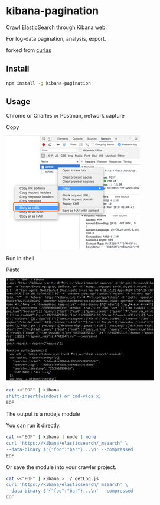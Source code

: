# kibana-pagination

Crawl ElasticSearch through Kibana web.

For log-data pagination, analysis, export.

forked from [curlas](https://github.com/ktont/curlas)

## Install

```bash
npm install -g kibana-pagination
```

## Usage

Chrome or Charles or Postman, network capture

Copy

![](_img/1.png)


Run in shell

Paste

![](_img/6.jpeg)


```bash
cat <<"EOF" | kibana
shift-insert(windows) or cmd-v(os x)
EOF
```

The output is a nodejs module

You can run it directly.

```bash
cat <<"EOF" | kibana | node | more
curl 'https://kibana/elasticsearch/_msearch' \
--data-binary $'{"foo":"bar"}...\n' --compressed
EOF
```

Or save the module into your crawler project.

```bash
cat <<"EOF" | kibana > ./_getLog.js
curl 'https://kibana/elasticsearch/_msearch' \
--data-binary $'{"foo":"bar"}...\n' --compressed
EOF
```
